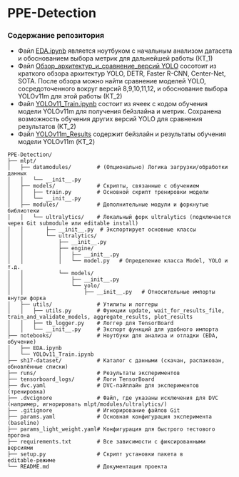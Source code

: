 # PPE-Detection

### Содержание репозитория
- Файл [EDA.ipynb](https://github.com/AlexanderExp/PPE-Detection/blob/main/notebooks/EDA.ipynb) является ноутбуком с начальным анализом датасета и обоснованием выбора метрик для дальнейшей работы (КТ_1)
- Файл [Обзор_архитектур_и_сравнение_версий YOLO](https://github.com/AlexanderExp/PPE-Detection/blob/main/%D0%9E%D0%B1%D0%B7%D0%BE%D1%80_%D0%B0%D1%80%D1%85%D0%B8%D1%82%D0%B5%D0%BA%D1%82%D1%83%D1%80_%D0%B8_%D1%81%D1%80%D0%B0%D0%B2%D0%BD%D0%B5%D0%BD%D0%B8%D0%B5_%D0%B2%D0%B5%D1%80%D1%81%D0%B8%D0%B9_YOLO.pdf) сосотоит из краткого обзора архитектур YOLO, DETR, Faster R-CNN, Center-Net, SOTA. После обзора можно найти сравнение моделей YOLO, сосредоточенного вокруг версий 8,9,10,11,12, и обоснование выбора YOLOv11m для этой работы (КТ_2)
- Файл [YOLOv11_Train.ipynb](https://github.com/AlexanderExp/PPE-Detection/blob/main/notebooks/YOLOv11_Train.ipynb) состоит из ячеек с кодом обучения модели YOLOv11m для получения бейзлайна и метрик. Сохранена возможность обучения других версий YOLO для сравнения результатов (КТ_2)
- Файл [YOLOv11m_Results](https://github.com/AlexanderExp/PPE-Detection/blob/main/YOLOv11m_Results.pdf) содержит бейзлайн и результаты обучения модели YOLOv11m (КТ_2)

```plaintext
PPE-Detection/
├── mlpt/
│   ├── datamodules/        # (Опционально) Логика загрузки/обработки данных
│   │   └── __init__.py
│   ├── models/             # Скрипты, связанные с обучением
│   │   ├── train.py        # Основной скрипт тренировки модели
│   │   └── __init__.py
│   ├── modules/            # Дополнительные модули и форкнутые библиотеки
│   │   └── ultralytics/    # Локальный форк ultralytics (подключается через Git submodule или editable install)
│   │       ├── __init__.py  # Экспортирует основные классы
│   │       └── ultralytics/
│   │           ├── __init__.py
│   │           ├── engine/
│   │           │   ├── __init__.py
│   │           │   └── model.py   # Определение класса Model, YOLO и т.д.
│   │           └── models/
│   │               ├── __init__.py
│   │               └── yolo/
│   │                   ├── __init__.py   # Относительные импорты внутри форка
│   ├── utils/              # Утилиты и логгеры
│   │   ├── utils.py        # Функции update, wait_for_results_file, train_and_validate_models, aggregate_results, plot_results
│   │   ├── tb_logger.py    # Логгер для TensorBoard
│   │   └── __init__.py     # Экспорт функций для удобного импорта
├── notebooks/              # Ноутбуки для анализа и отладки (EDA, обучение)
│   ├── EDA.ipynb
│   └── YOLOv11_Train.ipynb
├── sh17-dataset/           # Каталог с данными (скачан, распакован, обновлённые списки)
├── runs/                   # Результаты экспериментов
├── tensorboard_logs/       # Логи TensorBoard
├── dvc.yaml                # DVC-пайплайн для экспериментов (тренировка)
├── .dvcignore              # Файл, где указаны исключения для DVC (например, игнорировать mlpt/modules/ultralytics/)
├── .gitignore              # Игнорирование файлов Git
├── params.yaml             # Основная конфигурация эксперимента (baseline)
├── params_light_weight.yaml# Конфигурация для быстрого тестового прогона 
├── requirements.txt        # Все зависимости с фиксированными версиями
├── setup.py                # Скрипт установки пакета в editable‑режиме
└── README.md               # Документация проекта

